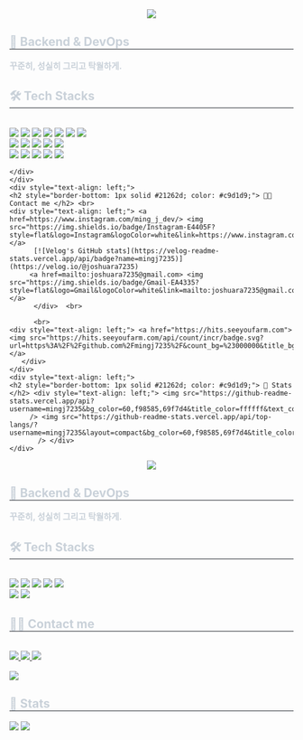 <div align= "center">
    <img src="https://capsule-render.vercel.app/api?type=waving&color=gradient&height=240&text=Hello%20!%20I'm%20Joshua%20💻&animation=fadeIn&fontColor=ffffff&fontSize=50" />
    </div>
    <div style="text-align: left;"> 
    <h2 style="border-bottom: 1px solid #21262d; color: #c9d1d9;"> 🤖 Backend & DevOps  </h2>  
    <div style="font-weight: 700; font-size: 15px; text-align: left; color: #c9d1d9;"> 꾸준히, 성실히 그리고 탁월하게. </div> 
    </div>
    <div style="text-align: left;">
    <h2 style="border-bottom: 1px solid #21262d; color: #c9d1d9;"> 🛠️ Tech Stacks </h2> <br> 
    <div style="margin: ; text-align: left;" "text-align: left;"> 
          <img src="https://img.shields.io/badge/Java-007396?style=flat-square&logo=Java&logoColor=white"> 
          <img src="https://img.shields.io/badge/SpringBoot-6DB33F?style=flat-square&logo=SpringBoot&logoColor=white">
          <img src="https://img.shields.io/badge/SpringSecurity-6DB33F?style=flat-square&logo=SpringSecurity&logoColor=white">
          <img src="https://img.shields.io/badge/SpringCloud-6DB33F?style=flat-square&logo=SpringCloud&logoColor=white">
          <img src="https://img.shields.io/badge/SpringBatch-6DB33F?style=flat-square&logo=Spring&logoColor=white">
          <img src="https://img.shields.io/badge/Amazon AWS-232F3E?style=flat&logo=Amazon AWS&logoColor=white">
          <img src="https://img.shields.io/badge/Docker-2496ED?style=flat&logo=Docker&logoColor=white"><br>
          <img src="https://img.shields.io/badge/Mysql-E6B91E?style=flat-square&logo=MySql&logoColor=white"> 
          <img src="https://img.shields.io/badge/OracleDB-F80000?style=flat-square&logo=Oracle&logoColor=white">
          <img src="https://img.shields.io/badge/MariaDB-1F305F?style=flat-square&logo=MariaDBFoundation&logoColor=white">
          <img src="https://img.shields.io/badge/JPA-21c896?style=flat-square&logo=Hibernate&logoColor=white">
          <img src="https://img.shields.io/badge/Redis-9F1D10?style=flat-square&logo=Redis&logoColor=white"><br>
          <img src="https://img.shields.io/badge/Docker-2392E6?style=flat-square&logo=Docker&logoColor=white">
          <img src="https://img.shields.io/badge/Kubernetes-3069de?style=flat-square&logo=Kubernetes&logoColor=white">
          <img src="https://img.shields.io/badge/Github Actions-2088FF?style=flat-square&logo=GithubActions&logoColor=white">
          <img src="https://img.shields.io/badge/AWS-333664?style=flat-square&logo=amazon-aws&logoColor=white">
          <img src="https://img.shields.io/badge/Kafka-3069de?style=flat-square&logo=Kafka&logoColor=white"><br>
          
         
         
    </div>
    </div>
    <div style="text-align: left;">
    <h2 style="border-bottom: 1px solid #21262d; color: #c9d1d9;"> 🧑‍💻 Contact me </h2> <br> 
    <div style="text-align: left;"> <a href=https://www.instagram.com/ming_j_dev/> <img src="https://img.shields.io/badge/Instagram-E4405F?style=flat&logo=Instagram&logoColor=white&link=https://www.instagram.com/ming_j_dev/"> </a>
          [![Velog's GitHub stats](https://velog-readme-stats.vercel.app/api/badge?name=mingj7235)](https://velog.io/@joshuara7235)
         <a href=mailto:joshuara7235@gmail.com> <img src="https://img.shields.io/badge/Gmail-EA4335?style=flat&logo=Gmail&logoColor=white&link=mailto:joshuara7235@gmail.com"> </a>
          </div>  <br> 
          
          <br>
    <div style="text-align: left;"> <a href="https://hits.seeyoufarm.com"> <img src="https://hits.seeyoufarm.com/api/count/incr/badge.svg?url=https%3A%2F%2Fgithub.com%2Fmingj7235%2F&count_bg=%23000000&title_bg=%23000000&icon=github.svg&icon_color=%23FFFFFF&title=GitHub&edge_flat=false"/></a>
       </div> 
    </div>
    <div style="text-align: left;"> 
    <h2 style="border-bottom: 1px solid #21262d; color: #c9d1d9;"> 🏅 Stats </h2> <div style="text-align: left;"> <img src="https://github-readme-stats.vercel.app/api?username=mingj7235&bg_color=60,f98585,69f7d4&title_color=ffffff&text_color=ffffff"
         /> <img src="https://github-readme-stats.vercel.app/api/top-langs/?username=mingj7235&layout=compact&bg_color=60,f98585,69f7d4&title_color=ffffff&text_color=ffffff"
           /> </div> 
    </div>
    
    
    
<div align= "center">
    <img src="https://capsule-render.vercel.app/api?type=waving&color=gradient&height=240&text=Hello%20!%20I'm%20Joshua%20💻&animation=fadeIn&fontColor=ffffff&fontSize=50" />
    </div>
    <div style="text-align: left;"> 
    <h2 style="border-bottom: 1px solid #21262d; color: #c9d1d9;"> 🤖 Backend & DevOps  </h2>  
    <div style="font-weight: 700; font-size: 15px; text-align: left; color: #c9d1d9;"> 꾸준히, 성실히 그리고 탁월하게. </div> 
    </div>
    <div style="text-align: left;">
    <h2 style="border-bottom: 1px solid #21262d; color: #c9d1d9;"> 🛠️ Tech Stacks </h2> <br> 
    <div style="margin: ; text-align: left;" "text-align: left;"> <img src="https://img.shields.io/badge/Amazon S3-569A31?style=flat&logo=Amazon S3&logoColor=white">
          <img src="https://img.shields.io/badge/Amazon AWS-232F3E?style=flat&logo=Amazon AWS&logoColor=white">
          <img src="https://img.shields.io/badge/Docker-2496ED?style=flat&logo=Docker&logoColor=white">
          <img src="https://img.shields.io/badge/Java-007396?style=flat&logo=Java&logoColor=white">
          <img src="https://img.shields.io/badge/Oracle-F80000?style=flat&logo=Oracle&logoColor=white">
          <br/><img src="https://img.shields.io/badge/Spring-6DB33F?style=flat&logo=Spring&logoColor=white">
          <img src="https://img.shields.io/badge/Spring Boot-6DB33F?style=flat&logo=Spring Boot&logoColor=white">
          </div>
    </div>
    <div style="text-align: left;">
    <h2 style="border-bottom: 1px solid #21262d; color: #c9d1d9;"> 🧑‍💻 Contact me </h2> <br> 
    <div style="text-align: left;"> <a href=https://www.instagram.com/ming_j_dev/> <img src="https://img.shields.io/badge/Instagram-E4405F?style=flat&logo=Instagram&logoColor=white&link=https://www.instagram.com/ming_j_dev/"> </a>
         <a href=https://velog.io/@joshuara7235> <img src="https://img.shields.io/badge/Velog-20C997?style=flat&logo=Velog&logoColor=white&link=https://velog.io/@joshuara7235"> </a>
         <a href=mailto:joshuara7235@gmail.com> <img src="https://img.shields.io/badge/Gmail-EA4335?style=flat&logo=Gmail&logoColor=white&link=mailto:joshuara7235@gmail.com"> </a>
          </div>  <br> 
    <div style="text-align: left;"> <a href="https://hits.seeyoufarm.com"> <img src="https://hits.seeyoufarm.com/api/count/incr/badge.svg?url=https%3A%2F%2Fgithub.com%2Fmingj7235%2F&count_bg=%23000000&title_bg=%23000000&icon=github.svg&icon_color=%23FFFFFF&title=GitHub&edge_flat=false"/></a>
       </div> 
    </div>
    <div style="text-align: left;"> 
    <h2 style="border-bottom: 1px solid #21262d; color: #c9d1d9;"> 🏅 Stats </h2> <div style="text-align: left;"> <img src="https://github-readme-stats.vercel.app/api?username=mingj7235&bg_color=60,f98585,69f7d4&title_color=ffffff&text_color=ffffff"
         /> <img src="https://github-readme-stats.vercel.app/api/top-langs/?username=mingj7235&layout=compact&bg_color=60,f98585,69f7d4&title_color=ffffff&text_color=ffffff"
           /> </div> 
    </div>
    
    
